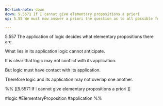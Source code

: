 ```yaml
---
BC-link-note: down
down: 5.5571 If I cannot give elementary propositions a priori
up: 5.55 We must now answer a priori the question as to all possible forms of the elementary propositions.

---
```

5.557 The application of logic decides what elementary propositions there are.

What lies in its application logic cannot anticipate.

It is clear that logic may not conflict with its application.

But logic must have contact with its application.

Therefore logic and its application may not overlap one another.

%%
[[5.5571 If I cannot give elementary propositions a priori ]]

#logic #ElementaryProposition #application %%